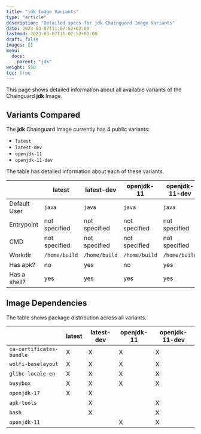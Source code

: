 ```yaml
---
title: "jdk Image Variants"
type: "article"
description: "Detailed specs for jdk Chainguard Image Variants"
date: 2023-03-07T11:07:52+02:00
lastmod: 2023-03-07T11:07:52+02:00
draft: false
images: []
menu:
  docs:
    parent: "jdk"
weight: 550
toc: true
---
```


This page shows detailed information about all available variants of the Chainguard **jdk** Image.

## Variants Compared
The **jdk** Chainguard Image currently has 4 public variants: 

- `latest`
- `latest-dev`
- `openjdk-11`
- `openjdk-11-dev`

The table has detailed information about each of these variants.

|              | latest        | latest-dev    | openjdk-11    | openjdk-11-dev |
|--------------|---------------|---------------|---------------|----------------|
| Default User | `java`        | `java`        | `java`        | `java`         |
| Entrypoint   | not specified | not specified | not specified | not specified  |
| CMD          | not specified | not specified | not specified | not specified  |
| Workdir      | `/home/build` | `/home/build` | `/home/build` | `/home/build`  |
| Has apk?     | no            | yes           | no            | yes            |
| Has a shell? | yes           | yes           | yes           | yes            |

## Image Dependencies
The table shows package distribution across all variants.

|                          | latest | latest-dev | openjdk-11 | openjdk-11-dev |
|--------------------------|--------|------------|------------|----------------|
| `ca-certificates-bundle` | X      | X          | X          | X              |
| `wolfi-baselayout`       | X      | X          | X          | X              |
| `glibc-locale-en`        | X      | X          | X          | X              |
| `busybox`                | X      | X          | X          | X              |
| `openjdk-17`             | X      | X          |            |                |
| `apk-tools`              |        | X          |            | X              |
| `bash`                   |        | X          |            | X              |
| `openjdk-11`             |        |            | X          | X              |
